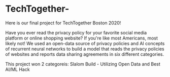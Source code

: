 # TechTogether-
Here is our final project for TechTogether Boston 2020!

Have you ever read the privacy policy for your favorite social media platform or online shopping website? If you're like most Americans, most likely not! We used an open-data source of privacy policies and AI concepts of recurrent neural networks to build a model that reads the privacy policies of websites and reports data sharing agreements in six different categories.

This project won 2 categoreis: Slalom Build - Utilizing Open Data and Best AI/ML Hack

